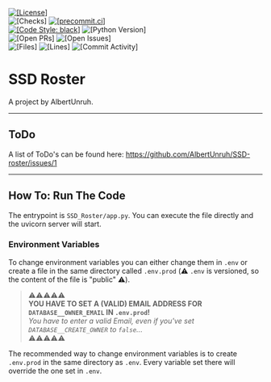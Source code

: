 <a href="https://choosealicense.com/licenses/agpl-3.0/"><img src="https://img.shields.io/github/license/AlbertUnruh/SSD-roster?label=License" alt="[License]"></a></br>
<img src="https://img.shields.io/github/checks-status/AlbertUnruh/SSD-roster/develop?label=Checks&logo=GitHub" alt="[Checks]">
<a href="https://results.pre-commit.ci/latest/github/AlbertUnruh/SSD-roster/develop"><img src="https://results.pre-commit.ci/badge/github/AlbertUnruh/SSD-roster/develop.svg" alt="[precommit.ci]"></a>
</br>
<a href="https://github.com/psf/black"><img src="https://img.shields.io/badge/Code%20Style-black-000000.svg" alt="[Code Style: black]"></a>
<img src="https://img.shields.io/badge/dynamic/json?url=https%3A%2F%2Fraw.githubusercontent.com%2FAlbertUnruh%2FSSD-roster%2Fdevelop%2FPipfile.lock&query=%24._meta.requires.python_full_version&logo=python&label=Python%20Version" alt="[Python Version]">
</br>
<img src="https://img.shields.io/github/issues-pr-raw/AlbertUnruh/SSD-roster?label=Open%20PRss" alt="[Open PRs]">
<img src="https://img.shields.io/github/issues-raw/AlbertUnruh/SSD-roster?label=Open%20Issues" alt="[Open Issues]">
</br>
<img src="https://img.shields.io/github/directory-file-count/AlbertUnruh/SSD-roster?label=Files" alt="[Files]">
<img src="https://img.shields.io/tokei/lines/github/AlbertUnruh/SSD-roster?label=Lines" alt="[Lines]">
<img src="https://img.shields.io/github/commit-activity/m/AlbertUnruh/SSD-roster?label=Commit%20Activity" alt="[Commit Activity]">


# SSD Roster
A project by AlbertUnruh.


---

## ToDo
A list of ToDo's can be found here: https://github.com/AlbertUnruh/SSD-roster/issues/1


---

## How To: Run The Code
The entrypoint is `SSD_Roster/app.py`. You can execute the file directly and the uvicorn server will start.

<!--If you just want to *copy pasta* something, you can try this:
</br>*\*`git` and `pipenv` required*
```sh
git clone https://github.com/AlbertUnruh/SSD-roster.git
cd SSD-roster
pipenv install
cd SSD_Roster
python app.py
```-->

### Environment Variables
To change environment variables you can either change them in `.env` or create a file in the same directory called `.env.prod` (⚠️ `.env` is versioned, so the content of the file is "public" ⚠️).

> ⚠️⚠️⚠️⚠️⚠️</br>
> **YOU HAVE TO SET A (VALID) EMAIL ADDRESS FOR ``DATABASE__OWNER_EMAIL`` IN ``.env.prod``!**</br>
> *You have to enter a valid Email, even if you've set ``DATABASE__CREATE_OWNER`` to ``false``...*</br>
> ⚠️⚠️⚠️⚠️⚠️

The recommended way to change environment variables is to create `.env.prod` in the same directory as `.env`.
Every variable set there will override the one set in `.env`.
